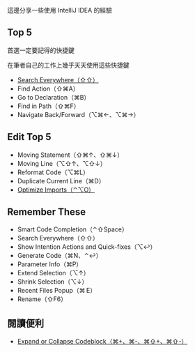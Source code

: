這邊分享一些使用 IntelliJ IDEA 的經驗

## Top 5

首選一定要記得的快捷鍵

在筆者自己的工作上幾乎天天使用這些快捷鍵

- [Search Everywhere（⇧⇧）](search-everywhere.md)
- Find Action（⇧⌘A）
- Go to Declaration（⌘B）
- Find in Path（⇧⌘F）
- Navigate Back/Forward（⌥⌘←、⌥⌘→）


## Edit Top 5
- Moving Statement（⇧⌘↑、⇧⌘↓）
- Moving Line（⌥⇧↑、⌥⇧↓）
- Reformat Code（⌥⌘L）
- Duplicate Current Line（⌘D）
- [Optimize Imports（⌃⌥O）](optimize-imports.md)

## Remember These
- Smart Code Completion（⌃⇧Space）
- Search Everywhere（⇧⇧）
- Show Intention Actions and Quick-fixes（⌥↩）
- Generate Code（⌘N、⌃↩︎）
- Parameter Info（⌘P）
- Extend Selection（⌥↑）
- Shrink Selection（⌥↓）
- Recent Files Popup（⌘ E）
- Rename（⇧F6）

## 閱讀便利

- [Expand or Collapse Codeblock（⌘+、⌘-、⌘⇧+、⌘⇧-）](expand-or-collapse-codeblock.md)
